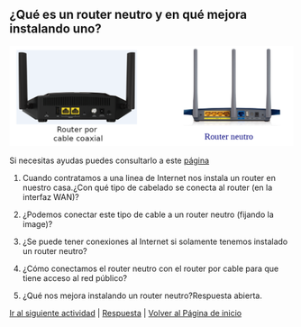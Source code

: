 ## ¿Qué es un router neutro y en qué mejora instalando uno?
![Reinicia la página para volver a cargar el imagen](imagen/router1.png)

Si necesitas ayudas puedes consultarlo a este [página](https://www.rankia.com/foros/internet-telefonia-movil/temas/2930289-router-neutro-que-para-sirve)

1. Cuando contratamos a una linea de Internet nos instala un router en nuestro casa.¿Con qué tipo de cabelado se conecta al router (en la interfaz WAN)?

2. ¿Podemos conectar este tipo de cable a un router neutro (fijando la image)?

3. ¿Se puede tener conexiones al Internet si solamente tenemos instalado un router neutro?

4. ¿Cómo conectamos el router neutro con el router por cable para que tiene acceso al red público?

5. ¿Qué nos mejora instalando un router neutro?Respuesta abierta.

[Ir al siguiente actividad](ActividadRQ5.2.md) | [Respuesta](RespuestaRQ5.1.md) | [Volver al Página de inicio](https://nswhuei.github.io/reto3/)
